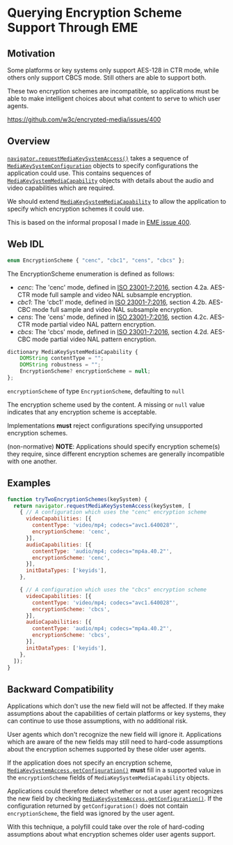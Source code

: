 # Querying Encryption Scheme Support Through EME

## Motivation

Some platforms or key systems only support AES-128 in CTR mode, while others
only support CBCS mode.  Still others are able to support both.

These two encryption schemes are incompatible, so applications must be able to
make intelligent choices about what content to serve to which user agents.

https://github.com/w3c/encrypted-media/issues/400


## Overview

[`navigator.requestMediaKeySystemAccess()`][] takes a sequence of
[`MediaKeySystemConfiguration`][] objects to specify configurations the
application could use.  This contains sequences of
[`MediaKeySystemMediaCapability`][] objects with details about the audio and
video capabilities which are required.

We should extend [`MediaKeySystemMediaCapability`][] to allow the application to
specify which encryption schemes it could use.

This is based on the informal proposal I made in [EME issue 400][].

[`navigator.requestMediaKeySystemAccess()`]: https://www.w3.org/TR/encrypted-media/#navigator-extension:-requestmediakeysystemaccess()
[`MediaKeySystemConfiguration`]: https://www.w3.org/TR/encrypted-media/#dom-mediakeysystemconfiguration
[`MediaKeySystemMediaCapability`]: https://www.w3.org/TR/encrypted-media/#dom-mediakeysystemmediacapability
[EME issue 400]: https://github.com/w3c/encrypted-media/issues/400#issuecomment-332674527


## Web IDL

```js
enum EncryptionScheme { "cenc", "cbc1", "cens", "cbcs" };
```

The EncryptionScheme enumeration is defined as follows:
 - *cenc*: The 'cenc' mode, defined in [ISO 23001-7:2016][], section 4.2a.
           AES-CTR mode full sample and video NAL subsample encryption.
 - *cbc1*: The 'cbc1' mode, defined in [ISO 23001-7:2016][], section 4.2b.
           AES-CBC mode full sample and video NAL subsample encryption.
 - *cens*: The 'cens' mode, defined in [ISO 23001-7:2016][], section 4.2c.
           AES-CTR mode partial video NAL pattern encryption.
 - *cbcs*: The 'cbcs' mode, defined in [ISO 23001-7:2016][], section 4.2d.
           AES-CBC mode partial video NAL pattern encryption.

[ISO 23001-7:2016]: https://www.iso.org/standard/68042.html


```js
dictionary MediaKeySystemMediaCapability {
    DOMString contentType = "";
    DOMString robustness = "";
    EncryptionScheme? encryptionScheme = null;
};
```

`encryptionScheme` of type `EncryptionScheme`, defaulting to `null`

The encryption scheme used by the content.  A missing or `null` value indicates
that any encryption scheme is acceptable.

Implementations **must** reject configurations specifying unsupported encryption
schemes.

(non-normative) **NOTE**: Applications should specify encryption scheme(s) they
require, since different encryption schemes are generally incompatible with one
another.


## Examples

```js
function tryTwoEncryptionSchemes(keySystem) {
  return navigator.requestMediaKeySystemAccess(keySystem, [
    { // A configuration which uses the "cenc" encryption scheme
      videoCapabilities: [{
        contentType: 'video/mp4; codecs="avc1.640028"',
        encryptionScheme: 'cenc',
      }],
      audioCapabilities: [{
        contentType: 'audio/mp4; codecs="mp4a.40.2"',
        encryptionScheme: 'cenc',
      }],
      initDataTypes: ['keyids'],
    },

    { // A configuration which uses the "cbcs" encryption scheme
      videoCapabilities: [{
        contentType: 'video/mp4; codecs="avc1.640028"',
        encryptionScheme: 'cbcs',
      }],
      audioCapabilities: [{
        contentType: 'audio/mp4; codecs="mp4a.40.2"',
        encryptionScheme: 'cbcs',
      }],
      initDataTypes: ['keyids'],
    },
  ]);
}
```


## Backward Compatibility

Applications which don't use the new field will not be affected.  If they make
assumptions about the capabilities of certain platforms or key systems, they can
continue to use those assumptions, with no additional risk.

User agents which don't recognize the new field will ignore it.  Applications
which are aware of the new fields may still need to hard-code assumptions about
the encryption schemes supported by these older user agents.

If the application does not specify an encryption scheme,
[`MediaKeySystemAccess.getConfiguration()`][] **must** fill in a supported value
in the `encryptionScheme` fields of `MediaKeySystemMediaCapability` objects.

Applications could therefore detect whether or not a user agent recognizes the
new field by checking [`MediaKeySystemAccess.getConfiguration()`][].  If the
configuration returned by `getConfiguration()` does not contain
`encryptionScheme`, the field was ignored by the user agent.

With this technique, a polyfill could take over the role of hard-coding
assumptions about what encryption schemes older user agents support.

[`MediaKeySystemAccess.getConfiguration()`]: https://www.w3.org/TR/encrypted-media/#dom-mediakeysystemaccess-getconfiguration
